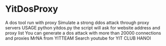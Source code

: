 # YitDosProxy
A dos tool run with proxy
Simulate a strong ddos attack through proxy servers
USAGE
python yitdos.py
the script will ask for website address and proxy list
You can generate a dos attack with more than 20000 connections and proxies
MrNA from YITTEAM
Search youtube for YIT CLUB HANOI
